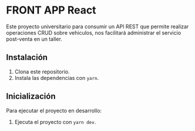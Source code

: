 # FRONT APP React

Este proyecto universitario para consumir un API REST que permite realizar operaciones CRUD sobre vehiculos, nos facilitará administrar el servicio post-venta en un taller.

## Instalación
1. Clona este repositorio.
2. Instala las dependencias con `yarn`.


## Inicialización

Para ejecutar el proyecto en desarrollo:
1. Ejecuta el proyecto con `yarn dev`.

